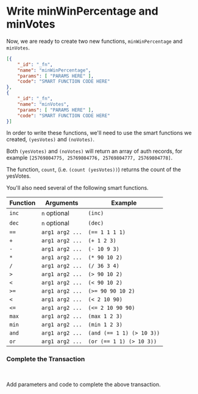 # Write minWinPercentage and minVotes

Now, we are ready to create two new functions, `minWinPercentage` and `minVotes`.

```json
[{
    "_id": "_fn",
    "name": "minWinPercentage",
    "params": [ "PARAMS HERE" ],
    "code": "SMART FUNCTION CODE HERE"
},
{
    "_id": "_fn",
    "name": "minVotes",
    "params": [ "PARAMS HERE" ],
    "code": "SMART FUNCTION CODE HERE"
}]
```

In order to write these functions, we'll need to use the smart functions we created, `(yesVotes)` and `(noVotes)`.

Both `(yesVotes)` and `(noVotes)` will return an array of auth records, for example `[25769804775, 25769804776, 25769804777, 25769804778]`.

The function, `count`, (i.e. `(count (yesVotes))`) returns the count of the yesVotes.

You'll also need several of the following smart functions.

| Function | Arguments       | Example                   |
| -------- | --------------- | ------------------------- |
| `inc`    | `n` optional    | `(inc)`                   |
| `dec`    | `n` optional    | `(dec)`                   |
| `==`     | `arg1 arg2 ...` | `(== 1 1 1 1)`            |
| `+`      | `arg1 arg2 ...` | `(+ 1 2 3)`               |
| `-`      | `arg1 arg2 ...` | `(- 10 9 3)`              |
| `*`      | `arg1 arg2 ...` | `(* 90 10 2)`             |
| `/`      | `arg1 arg2 ...` | `(/ 36 3 4)`              |
| `>`      | `arg1 arg2 ...` | `(> 90 10 2)`             |
| `<`      | `arg1 arg2 ...` | `(< 90 10 2)`             |
| `>=`     | `arg1 arg2 ...` | `(>= 90 90 10 2)`         |
| `<`      | `arg1 arg2 ...` | `(< 2 10 90)`             |
| `<=`     | `arg1 arg2 ...` | `(<= 2 10 90 90)`         |
| `max`    | `arg1 arg2 ...` | `(max 1 2 3)`             |
| `min`    | `arg1 arg2 ...` | `(min 1 2 3)`             |
| `and`    | `arg1 arg2 ...` | `(and (== 1 1) (> 10 3))` |
| `or`     | `arg1 arg2 ...` | `(or (== 1 1) (> 10 3))`  |

<div class="challenge">
<h3>Complete the Transaction</h3>
<br/>
<p>Add parameters and code to complete the above transaction.</p>

</div>
